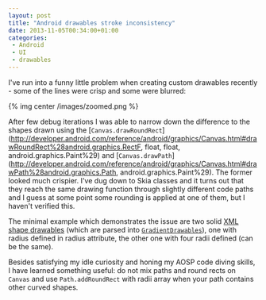 ```yaml
---
layout: post
title: "Android drawables stroke inconsistency"
date: 2013-11-05T00:34:00+01:00
categories:
 - Android
 - UI
 - drawables
---
```


I've run into a funny little problem when creating custom drawables recently - some of the lines were crisp and some were blurred:

{% img center /images/zoomed.png %}

After few debug iterations I was able to narrow down the difference to the shapes drawn using the [`Canvas.drawRoundRect`](http://developer.android.com/reference/android/graphics/Canvas.html#drawRoundRect%28android.graphics.RectF, float, float, android.graphics.Paint%29) and [`Canvas.drawPath`](http://developer.android.com/reference/android/graphics/Canvas.html#drawPath%28android.graphics.Path, android.graphics.Paint%29). The former looked much crispier. I've dug down to Skia classes and it turns out that they reach the same drawing function through slightly different code paths and I guess at some point some rounding is applied at one of them, but I haven't verified this.

The minimal example which demonstrates the issue are two solid [XML shape drawables](http://developer.android.com/guide/topics/resources/drawable-resource.html#Shape) (which are parsed into [`GradientDrawables`](http://developer.android.com/reference/android/graphics/drawable/GradientDrawable.html)), one with radius defined in radius attribute, the other one with four radii defined (can be the same).

Besides satisfying my idle curiosity and honing my AOSP code diving skills, I have learned something useful: do not mix paths and round rects on `Canvas` and use `Path.addRoundRect` with radii array when your path contains other curved shapes.
